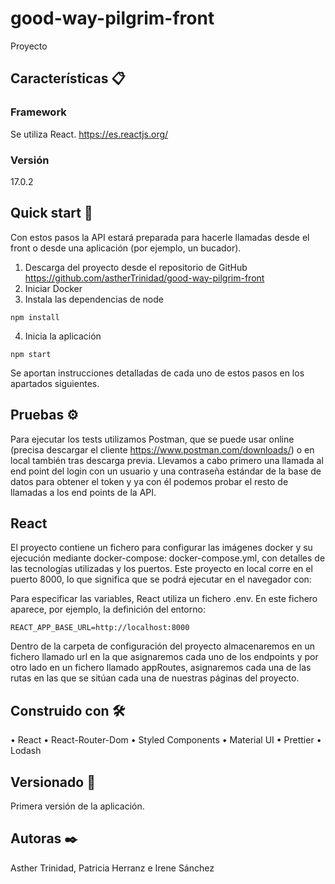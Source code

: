 # good-way-pilgrim-front
Proyecto



## Características 📋

###	Framework

Se utiliza React. https://es.reactjs.org/

###	Versión

17.0.2

## Quick start 🚀

Con estos pasos la API estará preparada para hacerle llamadas desde el front o desde una aplicación (por ejemplo, un bucador).
1.	Descarga del proyecto desde el repositorio de GitHub https://github.com/astherTrinidad/good-way-pilgrim-front
2.  Iniciar Docker
3.	Instala las dependencias de node
```
npm install
```

4.	Inicia la aplicación
```
npm start
```

Se aportan instrucciones detalladas de cada uno de estos pasos en los apartados siguientes.


## Pruebas ⚙️

Para ejecutar los tests utilizamos Postman, que se puede usar online (precisa descargar el cliente https://www.postman.com/downloads/) o en local también tras descarga previa. Llevamos a cabo primero una llamada al end point del login con un usuario y una contraseña estándar de la base de datos para obtener el token y ya con él podemos probar el resto de llamadas a los end points de la API.


## React

El proyecto contiene un fichero para configurar las imágenes docker y su ejecución mediante docker-compose: docker-compose.yml, con detalles de las tecnologías utilizadas y los puertos. Este proyecto en local corre en el puerto 8000, lo que significa que se podrá ejecutar en el navegador con:

Para especificar las variables, React utiliza un fichero .env. En este fichero aparece, por ejemplo, la definición del entorno:
```
REACT_APP_BASE_URL=http://localhost:8000
```
Dentro de la carpeta de configuración del proyecto almacenaremos en un fichero llamado url en la que asignaremos cada uno de los endpoints y por otro lado en un fichero llamado appRoutes, asignaremos cada una de las rutas en las que se sitúan cada una de nuestras páginas del proyecto.


## Construido con 🛠️

•	React
•	React-Router-Dom
•	Styled Components
•	Material UI
•	Prettier
•	Lodash

## Versionado 📌

Primera versión de la aplicación.


## Autoras ✒️

Asther Trinidad, Patricia Herranz e Irene Sánchez
